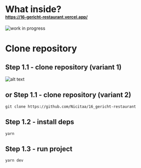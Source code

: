 # What inside? <br/> <font size="2"> https://16-gericht-restaurant.vercel.app/ </font>

![work in progress](https://i.imgur.com/HLihsxP.png)

# Clone repository

## Step 1.1 - clone repository (variant 1)

![alt text](https://i.imgur.com/9KSgjaN.png)

## or Step 1.1 - clone repository (variant 2)

```
git clone https://github.com/Nicitaa/16_gericht-restaurant
```

## Step 1.2 - install deps

```
yarn
```

## Step 1.3 - run project

```
yarn dev
```
